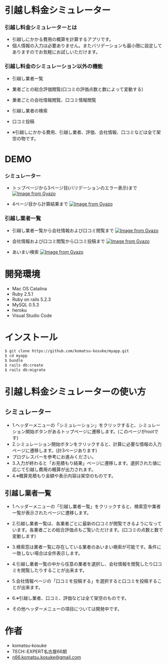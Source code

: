 # 引越し料金シミュレーター

### 引越し料金シミュレーターとは
 
* 引越しにかかる費用の概算を計算するアプリです。
* 個人情報の入力は必要ありません。またバリデーションも最小限に設定してありますのでお気軽にお試しいただけます。

### 引越し料金のシミュレーション以外の機能

* 引越し業者一覧
* 業者ごとの総合評価閲覧(口コミの評価点数と数によって変動する)
* 業者ごとの会社情報閲覧、口コミ情報閲覧
* 引越し業者の検索
* 口コミ投稿

* ※引越しにかかる費用、引越し業者、評価、会社情報、口コミなどは全て架空の物です。
 
# DEMO

### シミュレーター

* トップページから3ページ目(バリデーションのエラー表示)まで
[![Image from Gyazo](https://i.gyazo.com/e46a0918c374953b17bb145f9124491d.gif)](https://gyazo.com/e46a0918c374953b17bb145f9124491d)

* 4ページ目から計算結果まで
[![Image from Gyazo](https://i.gyazo.com/2525b00c63c212667acdd6131197c163.gif)](https://gyazo.com/2525b00c63c212667acdd6131197c163)

### 引越し業者一覧

* 引越し業者一覧から会社情報および口コミ閲覧まで
[![Image from Gyazo](https://i.gyazo.com/5e462ce2bbcbc04e18cb4662cf95f4f9.gif)](https://gyazo.com/5e462ce2bbcbc04e18cb4662cf95f4f9)

* 会社情報および口コミ閲覧から口コミ投稿まで
[![Image from Gyazo](https://i.gyazo.com/308d0a7ea6ebd49ef488340ec2a34bdb.gif)](https://gyazo.com/308d0a7ea6ebd49ef488340ec2a34bdb)

* あいまい検索
[![Image from Gyazo](https://i.gyazo.com/c442ff8b9fcfa1a61723ef6bd29b1fd1.gif)](https://gyazo.com/c442ff8b9fcfa1a61723ef6bd29b1fd1)
 
# 開発環境
 
* Mac OS Catalina
* Ruby 2.5.1
* Ruby on rails 5.2.3
* MySQL 0.5.3
* heroku
* Visual Studio Code

# インストール
 
```bash
$ git clone https://github.com/komatsu-kosuke/myapp.git
$ cd myapp
$ bundle
$ rails db:create
$ rails db:migrate
```

# 引越し料金シミュレーターの使い方
## シミュレーター
  * 1.ヘッダーメニューの「シミュレーション」をクリックすると、シミュレーション開始ボタンがあるトップページに遷移します。(このページがrootです)
  * 2.シミュレーション開始ボタンをクリックすると、計算に必要な情報の入力ページに遷移します。(計3ページあります)
  * プログレスバーを参考にお進みください。
  * 3.入力が終わると「お見積もり結果」ページに遷移します。選択された値に応じて引越し費用の概算が出力されます。
  * 4.※概算見積もり金額や表示内容は架空のものです。

## 引越し業者一覧
  * 1.ヘッダーメニューの「引越し業者一覧」をクリックすると、検索窓や業者一覧が表示されたページに遷移します。
  * 2.引越し業者一覧は、各業者ごとに最新の口コミが閲覧できるようになっています。各業者ごとの総合評価点もご覧いただけます。(口コミの点数と数で変動します)
  * 3.検索窓は業者一覧に存在している業者のあいまい検索が可能です。条件に一致しない場合は全件表示します。
  * 4.引越し業者一覧の中から任意の業者を選択し、会社情報を閲覧したり口コミを閲覧したりすることが出来ます。
  * 5.会社情報ページの「口コミを投稿する」を選択すると口コミを投稿することが出来ます。
  * 6.※引越し業者、口コミ、評価などは全て架空のものです。


* その他ヘッダーメニューの項目については開発中です。
 
# 作者
 
* komatsu-kosuke
* TECH::EXPERT名古屋66期
* n66.komatsu.kosuke@gmail.com

